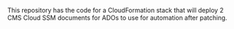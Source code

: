 This repository has the code for a CloudFormation stack that will deploy 2 CMS Cloud SSM documents for ADOs to use for automation after patching.
